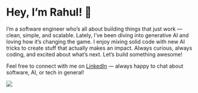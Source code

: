 # Hey, I’m Rahul! 👋

I’m a software engineer who’s all about building things that just work — clean, simple, and scalable. Lately, I’ve been diving into generative AI and loving how it’s changing the game. I enjoy mixing solid code with new AI tricks to create stuff that actually makes an impact. Always curious, always coding, and excited about what’s next. Let’s build something awesome!

Feel free to connect with me on [LinkedIn](https://www.linkedin.com/in/rahul-jung-chauhan/) — always happy to chat about software, AI, or tech in general!

<a href="">
  <img align="center" src="https://github-readme-stats.vercel.app/api/top-langs/?username=RahulJung&layout=compact&theme=radical" />
</a>


